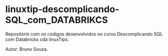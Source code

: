 # linuxtip-descomplicando-SQL_com_DATABRIKCS
Repositório com os códigos desenvolvidos no curso Descomplicando SQL com Databricks cda linuxTips.

Autor: Bruno Souza.

